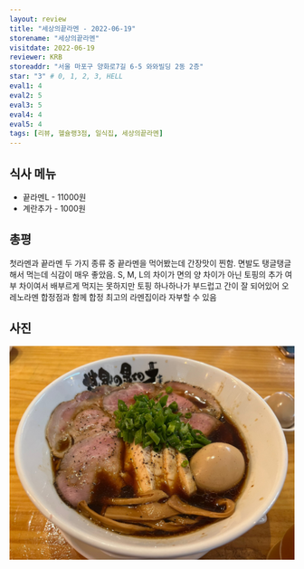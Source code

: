 ```yaml
---
layout: review
title: "세상의끝라멘 - 2022-06-19"
storename: "세상의끝라멘"
visitdate: 2022-06-19
reviewer: KRB
storeaddr: "서울 마포구 양화로7길 6-5 와와빌딩 2동 2층"
star: "3" # 0, 1, 2, 3, HELL
eval1: 4
eval2: 5
eval3: 5
eval4: 4
eval5: 4
tags: [리뷰, 헬슐랭3점, 일식집, 세상의끝라멘]
---
```


## 식사 메뉴

- 끝라멘L - 11000원
- 계란추가 - 1000원

## 총평

첫라멘과 끝라멘 두 가지 종류 중 끝라멘을 먹어봤는데 간장맛이 찐함. 면발도 탱글탱글해서 먹는데 식감이 매우 좋았음. S, M, L의 차이가 
면의 양 차이가 아닌 토핑의 추가 여부 차이여서 배부르게 먹지는 못하지만 토핑 하나하나가 부드럽고 간이 잘 되어있어 오레노라멘 합정점과 함께 합정 최고의 라멘집이라 자부할 수 있음

## 사진

![](/img/20220619sekainoowari.jpeg)

